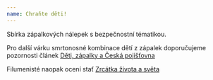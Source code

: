 ```yaml
---
name: Chraňte děti!
---
```


Sbírka zápalkových nálepek s bezpečnostní tématikou.

Pro další várku smrtonosné kombinace dětí z zápalek doporučujeme pozornosti článek 
[Děti, zápalky a Česká pojišťovna](http://padesatky.ffa.vutbr.cz/19551956/55-jak-je-ziskavaji-co-s-nimi-delaji)

Filumenisté naopak ocení stať [Zrcátka života a světa](http://padesatky.ffa.vutbr.cz/19491950/31-zrcatka-zivota-a-sveta)